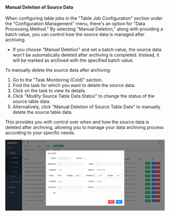 
#### Manual Deletion of Source Data

When configuring table jobs in the "Table Job Configuration" section under the "Configuration Management" menu, there's an option for "Data Processing Method." By selecting "Manual Deletion," along with providing a batch value, you can control how the source data is managed after archiving.

- If you choose "Manual Deletion" and set a batch value, the source data won't be automatically deleted after archiving is completed. Instead, it will be marked as archived with the specified batch value.

To manually delete the source data after archiving:

1. Go to the "Task Monitoring (Cold)" section.
2. Find the task for which you want to delete the source data.
3. Click on the task to view its details.
4. Click "Modify Source Table Data Status" to change the status of the source table data.
5. Alternatively, click "Manual Deletion of Source Table Data" to manually delete the source table data.

This provides you with control over when and how the source data is deleted after archiving, allowing you to manage your data archiving process according to your specific needs.

![image-20230621152337512](../../images/whalealDataImages/image-20230621152337512.png)
